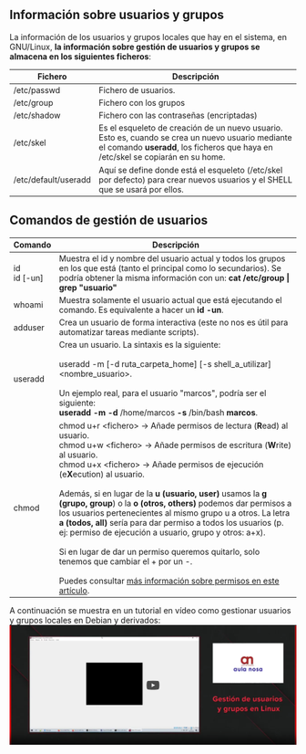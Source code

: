 
## Información sobre usuarios y grupos
La información de los usuarios y grupos locales que hay en el sistema, en GNU/Linux, **la información sobre gestión de usuarios y grupos se almacena en los siguientes ficheros**:

| Fichero | Descripción |
| ------- | ----------- |
| /etc/passwd | Fichero de usuarios. |
| /etc/group | Fichero con los grupos |
| /etc/shadow | Fichero con las contraseñas (encriptadas) |
| /etc/skel | Es el esqueleto de creación de un nuevo usuario. Esto es, cuando se crea un nuevo usuario mediante el comando **useradd**, los ficheros que haya en /etc/skel se copiarán en su home. |
| /etc/default/useradd | Aquí se define donde está el esqueleto (/etc/skel por defecto) para crear nuevos usuarios y el SHELL que se usará por ellos. | 

## Comandos de gestión de usuarios

| Comando | Descripción |
| - | - |
| id<br/>id [-un] | Muestra el id y nombre del usuario actual y todos los grupos en los que está (tanto el principal como lo secundarios). Se podría obtener la misma información con un: **cat /etc/group \| grep "usuario"** |
| whoami | Muestra solamente el usuario actual que está ejecutando el comando. Es equivalente a hacer un **id -un**. |
| adduser | Crea un usuario de forma interactiva (este no nos es útil para automatizar tareas mediante scripts). |
useradd | Crea un usuario. La sintaxis es la siguiente:<br /><br />useradd -m [-d ruta_carpeta_home] [-s shell_a_utilizar] <nombre_usuario>. <br/><br/>Un ejemplo real, para el usuario "marcos", podría ser el siguiente:<br />**useradd** **-m** **-d** /home/marcos **-s** /bin/bash **marcos**. |
| chmod | chmod u+r \<fichero> → Añade permisos de lectura (**R**ead) al usuario.<br/>chmod u+w \<fichero> → Añade permisos de escritura (**W**rite) al usuario.<br />chmod u+x \<fichero> → Añade permisos de ejecución (e**X**ecution) al usuario.<br/><br/>Además, si en lugar de la **u (usuario, user)** usamos la **g (grupo, group**) o la **o (otros, others)** podemos dar permisos a los usuarios pertenecientes al mismo grupo u a otros. La letra **a (todos, all)** sería para dar permiso a todos los usuarios (p. ej: permiso de ejecución a usuario, grupo y otros: a+x).<br/><br/>Si en lugar de dar un permiso queremos quitarlo, solo tenemos que cambiar el + por un -.<br/><br/>Puedes consultar [más información sobre permisos en este artículo](https://phoenixnap.com/kb/linux-file-permissions).

A continuación se muestra en un tutorial en vídeo como gestionar usuarios y grupos locales en Debian y derivados:
[![Vídeo sobre gestión de usuarios y grupos](../images/linux/video-manage-users-groups-linux.png)](https://www.youtube.com/watch?v=ApjqEymyTRE)